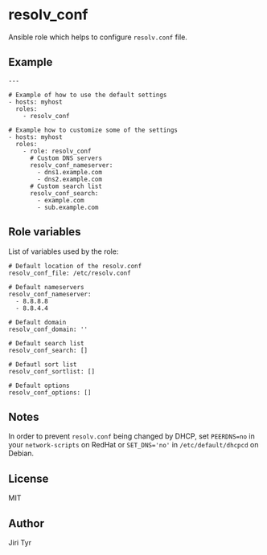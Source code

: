 resolv_conf
===========

Ansible role which helps to configure `resolv.conf` file.


Example
-------

```
---

# Example of how to use the default settings
- hosts: myhost
  roles:
    - resolv_conf

# Example how to customize some of the settings
- hosts: myhost
  roles:
    - role: resolv_conf
      # Custom DNS servers
      resolv_conf_nameserver:
        - dns1.example.com
        - dns2.example.com
      # Custom search list
      resolv_conf_search:
        - example.com
        - sub.example.com
```


Role variables
--------------

List of variables used by the role:

```
# Default location of the resolv.conf
resolv_conf_file: /etc/resolv.conf

# Default nameservers
resolv_conf_nameserver:
  - 8.8.8.8
  - 8.8.4.4

# Default domain
resolv_conf_domain: ''

# Default search list
resolv_conf_search: []

# Defautl sort list
resolv_conf_sortlist: []

# Default options
resolv_conf_options: []
```


Notes
-----

In order to prevent `resolv.conf` being changed by DHCP, set `PEERDNS=no` in your
`network-scripts` on RedHat or `SET_DNS='no'` in `/etc/default/dhcpcd` on Debian.


License
-------

MIT


Author
------

Jiri Tyr
